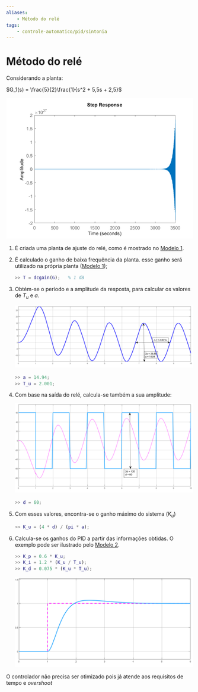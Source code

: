 ```yaml
---
aliases:
    - Método do relé
tags:
    - controle-automatico/pid/sintonia
---
```


# Método do relé

Considerando a planta:

$G_1(s) = \frac{5}{2}\frac{1}{s^2 + 5,5s + 2,5}$

![Resposta em degrau unitário](./assets/pictures/step_G.png)

1. É criada uma planta de ajuste do relé, como é mostrado no [Modelo 1].

2. É calculado o ganho de baixa frequência da planta. esse ganho será utilizado na própria planta ([Modelo 1]);

    ```matlab
    >> T = dcgain(G);   % 1 dB
    ```

3. Obtém-se o período e a amplitude da resposta, para calcular os valores de $T_u$ e $a$.

    ![Saída do sistema](./assets/pictures/system_out.png)

    ```matlab
    >> a = 14.94;
    >> T_u = 2.001;
    ```

4. Com base na saída do relé, calcula-se também a sua amplitude:

    ![Saída do relé](./assets/pictures/relay_out.png)

    ```matlab
    >> d = 60;
    ```
    
5. Com esses valores, encontra-se o ganho máximo do sistema ($K_u$)

    ```matlab
    >> K_u = (4 * d) / (pi * a);
    ```

6. Calcula-se os ganhos do PID a partir das informações obtidas. O exemplo pode ser ilustrado pelo [Modelo 2].

    ```matlab
    >> K_p = 0.6 * K_u;
    >> K_i = 1.2 * (K_u / T_u);
    >> K_d = 0.075 * (K_u * T_u);
    ```

    ![Saída do PID](./assets/pictures/pid.png)

O controlador não precisa ser otimizado pois já atende aos requisitos de tempo e *overshoot*

[Modelo 1]: ./assets/pdf/ajuste.pdf
[Modelo 2]: ./assets/pdf/pid.pdf
[tabela de Ziegler-Nichols]: ../ziegler_nichols.md